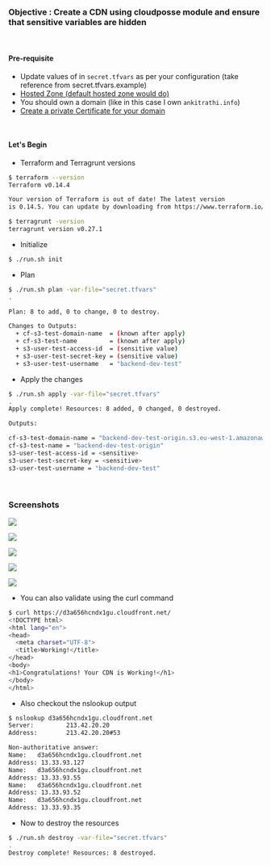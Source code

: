 ### Objective : Create a CDN using cloudposse module and ensure that sensitive variables are hidden

<br>

#### Pre-requisite

- Update values of in `secret.tfvars` as per your configuration (take reference from secret.tfvars.example)
- [Hosted Zone (default hosted zone would do)](../task-011-route53)
- You should own a domain (like in this case I own `ankitrathi.info`)
- [Create a private Certificate for your domain](../task-024-certificate-manager)


<br>

#### Let's Begin

- Terraform and Terragrunt versions

```bash
$ terraform --version
Terraform v0.14.4

Your version of Terraform is out of date! The latest version
is 0.14.5. You can update by downloading from https://www.terraform.io/downloads.html

$ terragrunt -version
terragrunt version v0.27.1
```

- Initialize

```bash
$ ./run.sh init
```

- Plan

```bash
$ ./run.sh plan -var-file="secret.tfvars" 
.

Plan: 8 to add, 0 to change, 0 to destroy.

Changes to Outputs:
  + cf-s3-test-domain-name  = (known after apply)
  + cf-s3-test-name         = (known after apply)
  + s3-user-test-access-id  = (sensitive value)
  + s3-user-test-secret-key = (sensitive value)
  + s3-user-test-username   = "backend-dev-test"

```

- Apply the changes

```bash
$ ./run.sh apply -var-file="secret.tfvars"
.
Apply complete! Resources: 8 added, 0 changed, 0 destroyed.

Outputs:

cf-s3-test-domain-name = "backend-dev-test-origin.s3.eu-west-1.amazonaws.com"
cf-s3-test-name = "backend-dev-test-origin"
s3-user-test-access-id = <sensitive>
s3-user-test-secret-key = <sensitive>
s3-user-test-username = "backend-dev-test"
```

<br>

### Screenshots

![](.images/cdn_home.png)

![](.images/cdn_general_tab.png)

![](.images/cdn_origin_and_origin_groups.png)

![](.images/cdn_behaviour.png)

![](.images/cdn_its_working.png)

- You can also validate using the curl command

```bash
$ curl https://d3a656hcndx1gu.cloudfront.net/                                        
<!DOCTYPE html>
<html lang="en">
<head>
  <meta charset="UTF-8">
  <title>Working!</title>
</head>
<body>
<h1>Congratulations! Your CDN is Working!</h1>
</body>
</html>
```

- Also checkout the nslookup output

```bash
$ nslookup d3a656hcndx1gu.cloudfront.net                              
Server:         213.42.20.20
Address:        213.42.20.20#53

Non-authoritative answer:
Name:   d3a656hcndx1gu.cloudfront.net
Address: 13.33.93.127
Name:   d3a656hcndx1gu.cloudfront.net
Address: 13.33.93.55
Name:   d3a656hcndx1gu.cloudfront.net
Address: 13.33.93.52
Name:   d3a656hcndx1gu.cloudfront.net
Address: 13.33.93.35
```


- Now to destroy the resources

```bash
$ ./run.sh destroy -var-file="secret.tfvars"
.
Destroy complete! Resources: 8 destroyed.
```